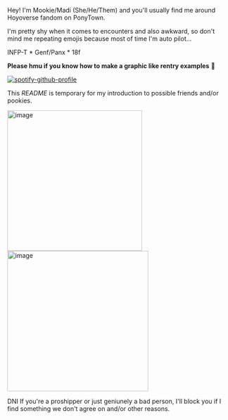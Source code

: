 Hey! I'm Mookie/Madi (She/He/Them) and you'll usually find me around Hoyoverse fandom on PonyTown.

I'm pretty shy when it comes to encounters and also awkward, so don't mind me repeating emojis because most of time I'm auto pilot...

INFP-T * Genf/Panx * 18f

**Please hmu if you know how to make a graphic like rentry examples** :pray:

[![spotify-github-profile](https://spotify-github-profile.kittinanx.com/api/view?uid=31ts7iv6yt53whgxdprzrnl2dw7q&cover_image=true&theme=natemoo-re&show_offline=true&background_color=121212&interchange=true&bar_color=ffffff&bar_color_cover=false)](https://github.com/kittinan/spotify-github-profile)

This *README* is temporary for my introduction to possible friends and/or pookies.

<img width="306" height="320" alt="image" src="https://github.com/user-attachments/assets/c65c4028-019c-4e8d-9a1b-908e64c4b5ba" />
<img width="320" height="320" alt="image" src="https://github.com/user-attachments/assets/9f24fecc-6ccf-4c00-87ee-361981660d9f" />

DNI If you're a proshipper or just geniunely a bad person, I'll block you if I find something we don't agree on and/or other reasons.
